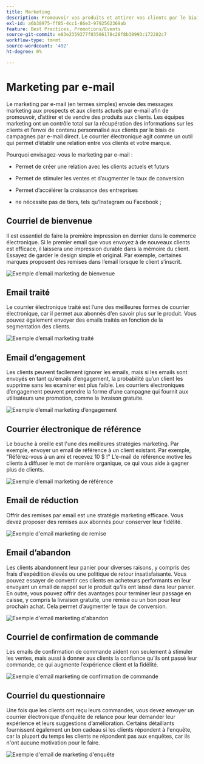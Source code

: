 ```yaml
---
title: Marketing
description: Promouvoir vos produits et attirer vos clients par le biais de campagnes de marketing en ligne.
exl-id: a6b38975-ff85-4cc1-86e3-9792562369ab
feature: Best Practices, Promotions/Events
source-git-commit: e83e2359377f03506178c28f8b30993c172282c7
workflow-type: tm+mt
source-wordcount: '492'
ht-degree: 0%

---
```


# Marketing par e-mail

Le marketing par e-mail (en termes simples) envoie des messages marketing aux prospects et aux clients actuels par e-mail afin de promouvoir, d’attirer et de vendre des produits aux clients. Les équipes marketing ont un contrôle total sur la récupération des informations sur les clients et l’envoi de contenu personnalisé aux clients par le biais de campagnes par e-mail direct. Le courrier électronique agit comme un outil qui permet d’établir une relation entre vos clients et votre marque.

Pourquoi envisagez-vous le marketing par e-mail :

- Permet de créer une relation avec les clients actuels et futurs

- Permet de stimuler les ventes et d’augmenter le taux de conversion

- Permet d’accélérer la croissance des entreprises

- ne nécessite pas de tiers, tels qu’Instagram ou Facebook ;

## Courriel de bienvenue

Il est essentiel de faire la première impression en dernier dans le commerce électronique. Si le premier email que vous envoyez à de nouveaux clients est efficace, il laissera une impression durable dans la mémoire du client. Essayez de garder le design simple et original. Par exemple, certaines marques proposent des remises dans l’email lorsque le client s’inscrit.

![Exemple d’email marketing de bienvenue](../../assets/playbooks/marketing-email-welcome.png)

## Email traité

Le courrier électronique traité est l’une des meilleures formes de courrier électronique, car il permet aux abonnés d’en savoir plus sur le produit. Vous pouvez également envoyer des emails traités en fonction de la segmentation des clients.

![Exemple d’email marketing traité](../../assets/playbooks/marketing-email-curated.png)

## Email d’engagement

Les clients peuvent facilement ignorer les emails, mais si les emails sont envoyés en tant qu’emails d’engagement, la probabilité qu’un client les supprime sans les examiner est plus faible. Les courriers électroniques d’engagement peuvent prendre la forme d’une campagne qui fournit aux utilisateurs une promotion, comme la livraison gratuite.

![Exemple d’email marketing d’engagement](../../assets/playbooks/marketing-email-engagement.png)

## Courrier électronique de référence

Le bouche à oreille est l&#39;une des meilleures stratégies marketing. Par exemple, envoyer un email de référence à un client existant. Par exemple, &quot;Référez-vous à un ami et recevez 10 $ !&quot; L’e-mail de référence motive les clients à diffuser le mot de manière organique, ce qui vous aide à gagner plus de clients.

![Exemple d’email marketing de référence](../../assets/playbooks/marketing-email-referral.png)

## Email de réduction

Offrir des remises par email est une stratégie marketing efficace. Vous devez proposer des remises aux abonnés pour conserver leur fidélité.

![Exemple d&#39;email marketing de remise](../../assets/playbooks/marketing-email-discount.png)

## Email d’abandon

Les clients abandonnent leur panier pour diverses raisons, y compris des frais d&#39;expédition élevés ou une politique de retour insatisfaisante. Vous pouvez essayer de convertir ces clients en acheteurs performants en leur envoyant un email de rappel sur le produit qu’ils ont laissé dans leur panier. En outre, vous pouvez offrir des avantages pour terminer leur passage en caisse, y compris la livraison gratuite, une remise ou un bon pour leur prochain achat. Cela permet d’augmenter le taux de conversion.

![Exemple d&#39;email marketing d&#39;abandon](../../assets/playbooks/marketing-email-abandon.png)

## Courriel de confirmation de commande

Les emails de confirmation de commande aident non seulement à stimuler les ventes, mais aussi à donner aux clients la confiance qu’ils ont passé leur commande, ce qui augmente l’expérience client et la fidélité.

![Exemple d&#39;email marketing de confirmation de commande](../../assets/playbooks/marketing-email-order-confirmation.png)

## Courriel du questionnaire

Une fois que les clients ont reçu leurs commandes, vous devez envoyer un courrier électronique d’enquête de relance pour leur demander leur expérience et leurs suggestions d’amélioration. Certains détaillants fournissent également un bon cadeau si les clients répondent à l&#39;enquête, car la plupart du temps les clients ne répondent pas aux enquêtes, car ils n&#39;ont aucune motivation pour le faire.

![Exemple d&#39;email de marketing d&#39;enquête](../../assets/playbooks/marketing-email-survey.png)
